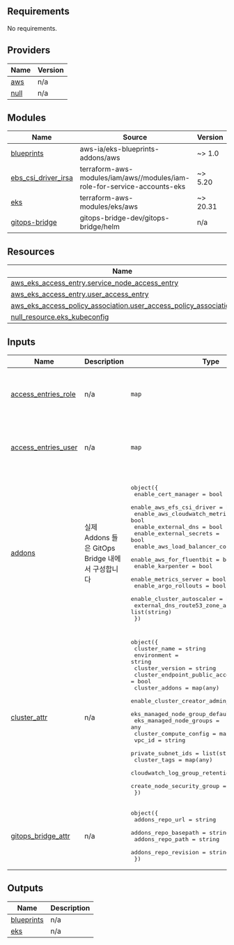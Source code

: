 <!-- BEGIN_TF_DOCS -->
## Requirements

No requirements.

## Providers

| Name | Version |
|------|---------|
| <a name="provider_aws"></a> [aws](#provider\_aws) | n/a |
| <a name="provider_null"></a> [null](#provider\_null) | n/a |

## Modules

| Name | Source | Version |
|------|--------|---------|
| <a name="module_blueprints"></a> [blueprints](#module\_blueprints) | aws-ia/eks-blueprints-addons/aws | ~> 1.0 |
| <a name="module_ebs_csi_driver_irsa"></a> [ebs\_csi\_driver\_irsa](#module\_ebs\_csi\_driver\_irsa) | terraform-aws-modules/iam/aws//modules/iam-role-for-service-accounts-eks | ~> 5.20 |
| <a name="module_eks"></a> [eks](#module\_eks) | terraform-aws-modules/eks/aws | ~> 20.31 |
| <a name="module_gitops-bridge"></a> [gitops-bridge](#module\_gitops-bridge) | gitops-bridge-dev/gitops-bridge/helm | n/a |

## Resources

| Name | Type |
|------|------|
| [aws_eks_access_entry.service_node_access_entry](https://registry.terraform.io/providers/hashicorp/aws/latest/docs/resources/eks_access_entry) | resource |
| [aws_eks_access_entry.user_access_entry](https://registry.terraform.io/providers/hashicorp/aws/latest/docs/resources/eks_access_entry) | resource |
| [aws_eks_access_policy_association.user_access_policy_association](https://registry.terraform.io/providers/hashicorp/aws/latest/docs/resources/eks_access_policy_association) | resource |
| [null_resource.eks_kubeconfig](https://registry.terraform.io/providers/hashicorp/null/latest/docs/resources/resource) | resource |

## Inputs

| Name | Description | Type | Default | Required |
|------|-------------|------|---------|:--------:|
| <a name="input_access_entries_role"></a> [access\_entries\_role](#input\_access\_entries\_role) | n/a | `map` | <pre>{<br/>  "EC2_LINUX": {<br/>    "service_role_arns": []<br/>  }<br/>}</pre> | no |
| <a name="input_access_entries_user"></a> [access\_entries\_user](#input\_access\_entries\_user) | n/a | `map` | <pre>{<br/>  "AmazonEKSClusterAdminPolicy": {<br/>    "user_role_arns": []<br/>  }<br/>}</pre> | no |
| <a name="input_addons"></a> [addons](#input\_addons) | 실제 Addons 들은 GitOps Bridge 내에서 구성합니다 | <pre>object({<br/>    enable_cert_manager = bool<br/>    enable_aws_efs_csi_driver = bool<br/>    enable_aws_cloudwatch_metrics = bool<br/>    enable_external_dns = bool<br/>    enable_external_secrets = bool<br/>    enable_aws_load_balancer_controller = bool<br/>    enable_aws_for_fluentbit = bool<br/>    enable_karpenter = bool<br/>    enable_metrics_server = bool<br/>    enable_argo_rollouts = bool<br/>    enable_cluster_autoscaler = bool<br/>    external_dns_route53_zone_arns = list(string)<br/>  })</pre> | <pre>{<br/>  "enable_argo_rollouts": false,<br/>  "enable_aws_cloudwatch_metrics": false,<br/>  "enable_aws_efs_csi_driver": false,<br/>  "enable_aws_for_fluentbit": false,<br/>  "enable_aws_load_balancer_controller": false,<br/>  "enable_cert_manager": false,<br/>  "enable_cluster_autoscaler": false,<br/>  "enable_external_dns": false,<br/>  "enable_external_secrets": false,<br/>  "enable_karpenter": false,<br/>  "enable_metrics_server": false,<br/>  "external_dns_route53_zone_arns": []<br/>}</pre> | no |
| <a name="input_cluster_attr"></a> [cluster\_attr](#input\_cluster\_attr) | n/a | <pre>object({<br/>    cluster_name = string<br/>    environment = string<br/>    cluster_version = string<br/>    cluster_endpoint_public_access = bool<br/>    cluster_addons = map(any)<br/>    enable_cluster_creator_admin_permissions = bool<br/>    eks_managed_node_group_defaults = any<br/>    eks_managed_node_groups = any<br/>    cluster_compute_config = map(any)<br/>    vpc_id = string<br/>    private_subnet_ids = list(string)<br/>    cluster_tags = map(any)<br/>    cloudwatch_log_group_retention_in_days = number<br/>    create_node_security_group = bool<br/>  })</pre> | <pre>{<br/>  "cloudwatch_log_group_retention_in_days": 0,<br/>  "cluster_addons": {},<br/>  "cluster_compute_config": {},<br/>  "cluster_endpoint_public_access": true,<br/>  "cluster_name": "",<br/>  "cluster_tags": {},<br/>  "cluster_version": "",<br/>  "create_node_security_group": true,<br/>  "eks_managed_node_group_defaults": {},<br/>  "eks_managed_node_groups": {},<br/>  "enable_cluster_creator_admin_permissions": true,<br/>  "environment": "",<br/>  "private_subnet_ids": [],<br/>  "vpc_id": ""<br/>}</pre> | no |
| <a name="input_gitops_bridge_attr"></a> [gitops\_bridge\_attr](#input\_gitops\_bridge\_attr) | n/a | <pre>object({<br/>    addons_repo_url = string<br/>    addons_repo_basepath = string<br/>    addons_repo_path = string<br/>    addons_repo_revision = string<br/>  })</pre> | <pre>{<br/>  "addons_repo_basepath": "",<br/>  "addons_repo_path": "",<br/>  "addons_repo_revision": "",<br/>  "addons_repo_url": ""<br/>}</pre> | no |

## Outputs

| Name | Description |
|------|-------------|
| <a name="output_blueprints"></a> [blueprints](#output\_blueprints) | n/a |
| <a name="output_eks"></a> [eks](#output\_eks) | n/a |
<!-- END_TF_DOCS -->